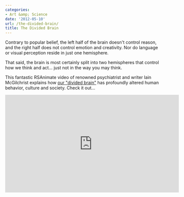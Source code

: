 ```yaml
---
categories:
- Art &amp; Science
date: '2012-05-10'
url: /the-divided-brain/
title: The Divided Brain
---
```


Contrary to popular belief, the left half of the brain doesn't control reason, and the right half does not control emotion and creativity. Nor do language or visual perception reside in just one hemisphere.

That said, the brain is most certainly split into two hemispheres that control how we think and act... just not in the way you may think.

This fantastic RSAnimate video of renowned psychiatrist and writer Iain McGilchrist explains how <a href="https://www.youtube.com/watch?v=dFs9WO2B8uI">our "divided brain"</a> has profoundly altered human behavior, culture and society. Check it out...

<iframe class="alignc" width="560" height="315" src="https://www.youtube.com/embed/dFs9WO2B8uI?rel=0" frameborder="0" allowfullscreen></iframe>